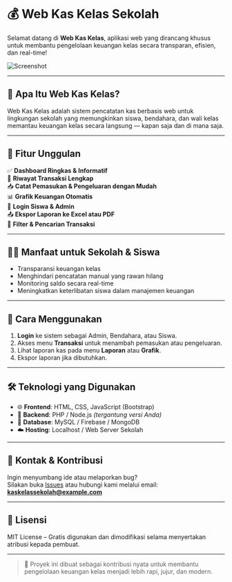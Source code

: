 # 💰 Web Kas Kelas Sekolah

Selamat datang di **Web Kas Kelas**, aplikasi web yang dirancang khusus untuk membantu pengelolaan keuangan kelas secara transparan, efisien, dan real-time!

![Screenshot](https://via.placeholder.com/800x400.png?text=Demo+Tampilan+Web+Kas+Kelas) <!-- Ganti dengan URL gambar asli -->

---

## 🧾 Apa Itu Web Kas Kelas?

Web Kas Kelas adalah sistem pencatatan kas berbasis web untuk lingkungan sekolah yang memungkinkan siswa, bendahara, dan wali kelas memantau keuangan kelas secara langsung — kapan saja dan di mana saja.

---

## 🎯 Fitur Unggulan

✅ **Dashboard Ringkas & Informatif**  
📅 **Riwayat Transaksi Lengkap**  
📥 **Catat Pemasukan & Pengeluaran dengan Mudah**  
📊 **Grafik Keuangan Otomatis**  
🔐 **Login Siswa & Admin**  
📤 **Ekspor Laporan ke Excel atau PDF**  
🔎 **Filter & Pencarian Transaksi**

---

## 👨‍🏫 Manfaat untuk Sekolah & Siswa

- Transparansi keuangan kelas
- Menghindari pencatatan manual yang rawan hilang
- Monitoring saldo secara real-time
- Meningkatkan keterlibatan siswa dalam manajemen keuangan

---

## 🚀 Cara Menggunakan

1. **Login** ke sistem sebagai Admin, Bendahara, atau Siswa.
2. Akses menu **Transaksi** untuk menambah pemasukan atau pengeluaran.
3. Lihat laporan kas pada menu **Laporan** atau **Grafik**.
4. Ekspor laporan jika dibutuhkan.

---

## 🛠️ Teknologi yang Digunakan

- 🌐 **Frontend**: HTML, CSS, JavaScript (Bootstrap)
- 🧠 **Backend**: PHP / Node.js *(tergantung versi Anda)*
- 💾 **Database**: MySQL / Firebase / MongoDB
- ☁️ **Hosting**: Localhost / Web Server Sekolah

---

## 💬 Kontak & Kontribusi

Ingin menyumbang ide atau melaporkan bug?  
Silakan buka [Issues](https://github.com/username/project/issues) atau hubungi kami melalui email: **kaskelassekolah@example.com**

---

## 📜 Lisensi

MIT License – Gratis digunakan dan dimodifikasi selama menyertakan atribusi kepada pembuat.

---

> 📌 Proyek ini dibuat sebagai kontribusi nyata untuk membantu pengelolaan keuangan kelas menjadi lebih rapi, jujur, dan modern.

